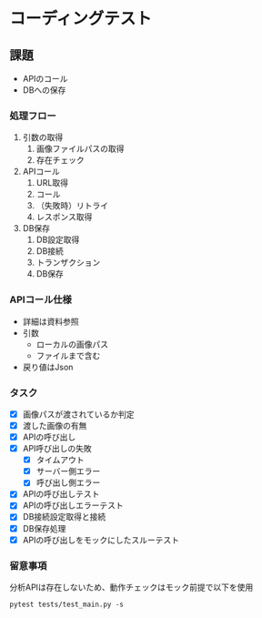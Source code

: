 # コーディングテスト
## 課題
* APIのコール
* DBへの保存

### 処理フロー
1. 引数の取得
   1. 画像ファイルパスの取得
   2. 存在チェック
2. APIコール
   1. URL取得
   2. コール
   3. （失敗時）リトライ
   4. レスポンス取得
3. DB保存
   1. DB設定取得
   2. DB接続
   3. トランザクション
   4. DB保存

### APIコール仕様
* 詳細は資料参照
* 引数
   * ローカルの画像パス
   * ファイルまで含む
* 戻り値はJson

### タスク
- [X] 画像パスが渡されているか判定
- [X] 渡した画像の有無
- [X] APIの呼び出し
- [X] API呼び出しの失敗
   - [X] タイムアウト
   - [X] サーバー側エラー
   - [X] 呼び出し側エラー
- [X] APIの呼び出しテスト
- [X] APIの呼び出しエラーテスト
- [X] DB接続設定取得と接続
- [X] DB保存処理
- [X] APIの呼び出しをモックにしたスルーテスト

### 留意事項
分析APIは存在しないため、動作チェックはモック前提で以下を使用
```
pytest tests/test_main.py -s 
```